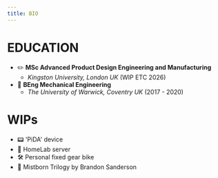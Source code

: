 ```yaml
---
title: BIO
---
```


# EDUCATION

- ✏️ **MSc Advanced Product Design Engineering and Manufacturing** 
   - *Kingston University, London UK* (WIP ETC 2026)
- 🔧 **BEng Mechanical Engineering** 
   - *The University of Warwick, Coventry UK* (2017 - 2020)

# WIPs

- 📟 'PiDA' device
- 🧪 HomeLab server
- 🛠️ Personal fixed gear bike
- 📖 Mistborn Trilogy by Brandon Sanderson
